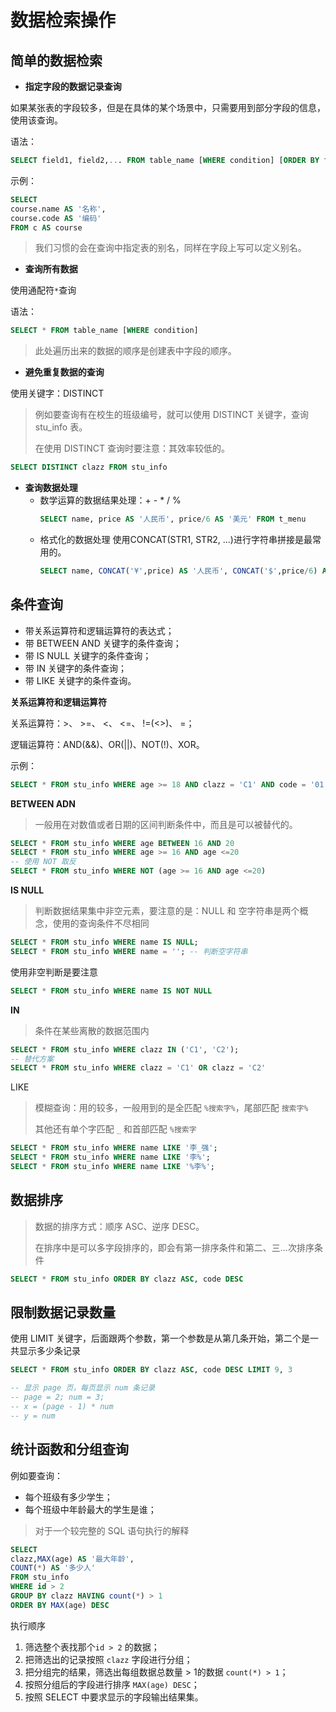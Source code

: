 # 数据检索操作

## 简单的数据检索

* **指定字段的数据记录查询**

如果某张表的字段较多，但是在具体的某个场景中，只需要用到部分字段的信息，使用该查询。

语法：

```sql
SELECT field1, field2,... FROM table_name [WHERE condition] [ORDER BY field1 ASC/DESC, field2 ASC/DESC,...]
```

示例：

```sql
SELECT 
course.name AS '名称',
course.code AS '编码' 
FROM c AS course
```

> 我们习惯的会在查询中指定表的别名，同样在字段上写可以定义别名。

* **查询所有数据**

使用通配符`*`查询

语法：

```sql
SELECT * FROM table_name [WHERE condition]
```

> 此处遍历出来的数据的顺序是创建表中字段的顺序。

* **避免重复数据的查询**

使用关键字：DISTINCT

> 例如要查询有在校生的班级编号，就可以使用 DISTINCT 关键字，查询 stu\_info 表。
>
> 在使用 DISTINCT 查询时要注意：其效率较低的。

```sql
SELECT DISTINCT clazz FROM stu_info
```

* **查询数据处理**
  * 数学运算的数据结果处理：+ - \* / %
    ```sql
    SELECT name, price AS '人民币', price/6 AS '美元' FROM t_menu
    ```
  * 格式化的数据处理
    使用CONCAT\(STR1, STR2, ...\)进行字符串拼接是最常用的。
    ```sql
    SELECT name, CONCAT('¥',price) AS '人民币', CONCAT('$',price/6) AS '美元' FROM t_menu
    ```

## 条件查询

* 带关系运算符和逻辑运算符的表达式；
* 带 BETWEEN AND 关键字的条件查询；
* 带 IS NULL 关键字的条件查询；
* 带 IN 关键字的条件查询；
* 带 LIKE 关键字的条件查询。

**关系运算符和逻辑运算符**

关系运算符：&gt;、 &gt;=、 &lt;、 &lt;=、 !=\(&lt;&gt;\)、 =；

逻辑运算符：AND\(&&\)、OR\(\|\|\)、NOT\(!\)、XOR。

示例：

```sql
SELECT * FROM stu_info WHERE age >= 18 AND clazz = 'C1' AND code = '01'
```

**BETWEEN ADN**

> 一般用在对数值或者日期的区间判断条件中，而且是可以被替代的。

```sql
SELECT * FROM stu_info WHERE age BETWEEN 16 AND 20
SELECT * FROM stu_info WHERE age >= 16 AND age <=20
-- 使用 NOT 取反
SELECT * FROM stu_info WHERE NOT (age >= 16 AND age <=20)
```

**IS NULL**

> 判断数据结果集中非空元素，要注意的是：NULL 和 空字符串是两个概念，使用的查询条件不尽相同

```sql
SELECT * FROM stu_info WHERE name IS NULL;
SELECT * FROM stu_info WHERE name = ''; -- 判断空字符串
```

使用非空判断是要注意

```sql
SELECT * FROM stu_info WHERE name IS NOT NULL
```

**IN**

> 条件在某些离散的数据范围内

```sql
SELECT * FROM stu_info WHERE clazz IN ('C1', 'C2');
-- 替代方案
SELECT * FROM stu_info WHERE clazz = 'C1' OR clazz = 'C2'
```

LIKE

> 模糊查询：用的较多，一般用到的是全匹配 `%搜索字%`，尾部匹配 `搜索字%`
>
> 其他还有单个字匹配 `_` 和首部匹配 `%搜索字`

```sql
SELECT * FROM stu_info WHERE name LIKE '李_强';
SELECT * FROM stu_info WHERE name LIKE '李%';
SELECT * FROM stu_info WHERE name LIKE '%李%';
```

## 数据排序

> 数据的排序方式：顺序 ASC、逆序 DESC。
>
> 在排序中是可以多字段排序的，即会有第一排序条件和第二、三...次排序条件

```sql
SELECT * FROM stu_info ORDER BY clazz ASC, code DESC
```

## 限制数据记录数量

使用 LIMIT 关键字，后面跟两个参数，第一个参数是从第几条开始，第二个是一共显示多少条记录

```sql
SELECT * FROM stu_info ORDER BY clazz ASC, code DESC LIMIT 9, 3

-- 显示 page 页，每页显示 num 条记录
-- page = 2; num = 3;
-- x = (page - 1) * num
-- y = num
```

## 统计函数和分组查询

例如要查询：

* 每个班级有多少学生；
* 每个班级中年龄最大的学生是谁；

> 对于一个较完整的 SQL 语句执行的解释

```sql
SELECT 
clazz,MAX(age) AS '最大年龄',
COUNT(*) AS '多少人' 
FROM stu_info 
WHERE id > 2
GROUP BY clazz HAVING count(*) > 1
ORDER BY MAX(age) DESC
```

执行顺序

1. 筛选整个表找那个`id > 2` 的数据；
2. 把筛选出的记录按照 `clazz` 字段进行分组；
3. 把分组完的结果，筛选出每组数据总数量 &gt; 1的数据 `count(*) > 1`；
4. 按照分组后的字段进行排序 `MAX(age) DESC`；
5. 按照 SELECT 中要求显示的字段输出结果集。



